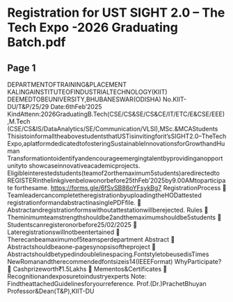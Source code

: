 # Registration for UST SIGHT 2.0 – The Tech Expo -2026 Graduating Batch.pdf

## Page 1

DEPARTMENTOFTRAINING&PLACEMENT
KALINGAINSTITUTEOFINDUSTRIALTECHNOLOGY(KIIT)
DEEMEDTOBEUNIVERSITY,BHUBANESWAR(ODISHA)
No.KIIT-DU/T&P/25/29 Date:6thFeb’2025
KindAttenn:2026GraduatingB.Tech(CSE/CS&SE/CS&CE/IT/ETC/E&CSE/EEE),M.Tech
(CSE/CS&IS/DataAnalytics/SE/Communication/VLSI),MSc.&MCAStudents
ThisistoinformalltheabovestudentsthatUSTisinvitingforit’sSIGHT2.0–TheTech
Expo,aplatformdedicatedtofosteringSustainableInnovationsforGrowthandHuman
Transformationtoidentifyandencourageemergingtalentbyprovidinganopportunityto
showcaseinnovativeacademicprojects.
Eligibleinterestedstudents(teamof2orthemaximum5students)aredirectedto
REGISTERinthelinkgivenbelowonorbefore25thFeb’2025by9.00AMtoparticipate
forthesame.
https://forms.gle/6fSvSB86oYFsykBg7
RegistrationProcess
 TeamleadercancompletetheregistrationbyuploadingtheHODattested
registrationformandabstractinasinglePDFfile.
 Abstractandregistrationformswithoutattestationwillberejected.
Rules
 Theminimumteamstrengthshouldbe2andthemaximumshouldbe5students
 Studentscanregisteronorbefore25/02/2025
 Lateregistrationswillnotbeentertained
 Therecanbeamaximumof5teamsperdepartment
Abstract
 Abstractshouldbeaone-pagesynopsisoftheproject
 Abstractshouldbetypedindoublelinespacing.FontstyletobeusedisTimes
NewRomanandtherecommendedfontsizeis14(IEEEFormat)
WhyParticipate?
 Cashprizeworth₹1.5Lakhs
 Mementos&Certificates
 Recognitionandexposuretoindustryexperts
Note:
FindtheattachedGuidelinesforyourreference.
Prof.(Dr.)PrachetBhuyan
Professor&Dean(T&P),KIIT-DU

